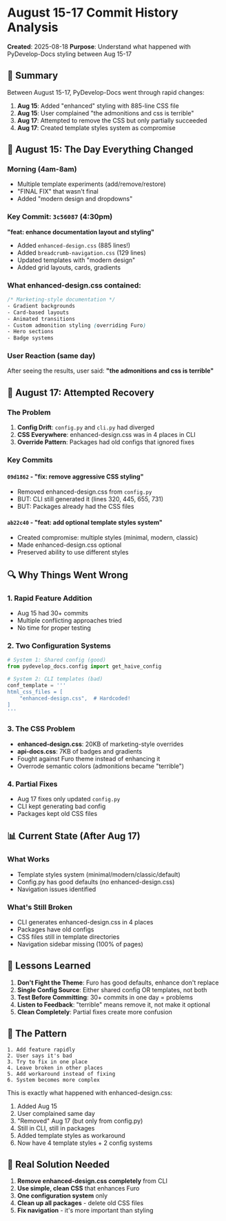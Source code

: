 # August 15-17 Commit History Analysis

**Created**: 2025-08-18
**Purpose**: Understand what happened with PyDevelop-Docs styling between Aug 15-17

## 🎯 Summary

Between August 15-17, PyDevelop-Docs went through rapid changes:

1. **Aug 15**: Added "enhanced" styling with 885-line CSS file
2. **Aug 15**: User complained "the admonitions and css is terrible"
3. **Aug 17**: Attempted to remove the CSS but only partially succeeded
4. **Aug 17**: Created template styles system as compromise

## 📅 August 15: The Day Everything Changed

### Morning (4am-8am)

- Multiple template experiments (add/remove/restore)
- "FINAL FIX" that wasn't final
- Added "modern design and dropdowns"

### Key Commit: `3c56087` (4:30pm)

**"feat: enhance documentation layout and styling"**

- Added `enhanced-design.css` (885 lines!)
- Added `breadcrumb-navigation.css` (129 lines)
- Updated templates with "modern design"
- Added grid layouts, cards, gradients

### What enhanced-design.css contained:

```css
/* Marketing-style documentation */
- Gradient backgrounds
- Card-based layouts
- Animated transitions
- Custom admonition styling (overriding Furo)
- Hero sections
- Badge systems
```

### User Reaction (same day)

After seeing the results, user said: **"the admonitions and css is terrible"**

## 📅 August 17: Attempted Recovery

### The Problem

1. **Config Drift**: `config.py` and `cli.py` had diverged
2. **CSS Everywhere**: enhanced-design.css was in 4 places in CLI
3. **Override Pattern**: Packages had old configs that ignored fixes

### Key Commits

#### `09d1862` - "fix: remove aggressive CSS styling"

- Removed enhanced-design.css from `config.py`
- BUT: CLI still generated it (lines 320, 445, 655, 731)
- BUT: Packages already had the CSS files

#### `ab22c40` - "feat: add optional template styles system"

- Created compromise: multiple styles (minimal, modern, classic)
- Made enhanced-design.css optional
- Preserved ability to use different styles

## 🔍 Why Things Went Wrong

### 1. Rapid Feature Addition

- Aug 15 had 30+ commits
- Multiple conflicting approaches tried
- No time for proper testing

### 2. Two Configuration Systems

```python
# System 1: Shared config (good)
from pydevelop_docs.config import get_haive_config

# System 2: CLI templates (bad)
conf_template = '''
html_css_files = [
    "enhanced-design.css",  # Hardcoded!
]
'''
```

### 3. The CSS Problem

- **enhanced-design.css**: 20KB of marketing-style overrides
- **api-docs.css**: 7KB of badges and gradients
- Fought against Furo theme instead of enhancing it
- Overrode semantic colors (admonitions became "terrible")

### 4. Partial Fixes

- Aug 17 fixes only updated `config.py`
- CLI kept generating bad config
- Packages kept old CSS files

## 📊 Current State (After Aug 17)

### What Works

- Template styles system (minimal/modern/classic/default)
- Config.py has good defaults (no enhanced-design.css)
- Navigation issues identified

### What's Still Broken

- CLI generates enhanced-design.css in 4 places
- Packages have old configs
- CSS files still in template directories
- Navigation sidebar missing (100% of pages)

## 🎯 Lessons Learned

1. **Don't Fight the Theme**: Furo has good defaults, enhance don't replace
2. **Single Config Source**: Either shared config OR templates, not both
3. **Test Before Committing**: 30+ commits in one day = problems
4. **Listen to Feedback**: "terrible" means remove it, not make it optional
5. **Clean Completely**: Partial fixes create more confusion

## 📝 The Pattern

```
1. Add feature rapidly
2. User says it's bad
3. Try to fix in one place
4. Leave broken in other places
5. Add workaround instead of fixing
6. System becomes more complex
```

This is exactly what happened with enhanced-design.css:

1. Added Aug 15
2. User complained same day
3. "Removed" Aug 17 (but only from config.py)
4. Still in CLI, still in packages
5. Added template styles as workaround
6. Now have 4 template styles + 2 config systems

## 🚀 Real Solution Needed

1. **Remove enhanced-design.css completely** from CLI
2. **Use simple, clean CSS** that enhances Furo
3. **One configuration system** only
4. **Clean up all packages** - delete old CSS files
5. **Fix navigation** - it's more important than styling
